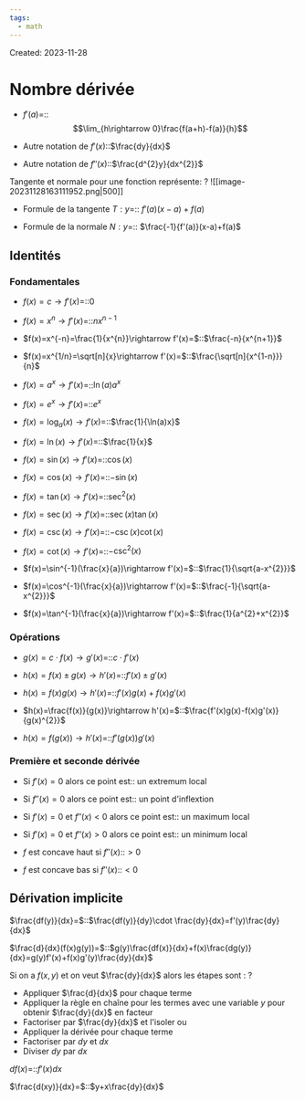 ```yaml
---
tags:
  - math
---
```

Created: 2023-11-28

# Nombre dérivée
- $f'(a)$=::$$\lim_{h\rightarrow 0}\frac{f(a+h)-f(a)}{h}$$
<!--SR:!2024-02-11,40,230-->
- Autre notation de $f'(x)$::$\frac{dy}{dx}$
<!--SR:!2024-02-20,51,250-->
- Autre notation de $f''(x)$::$\frac{d^{2}y}{dx^{2}}$
<!--SR:!2024-02-10,25,185-->

Tangente et normale pour une fonction représente:
?
![[image-20231128163111952.png|500]]
<!--SR:!2024-02-18,51,250-->

- Formule de la tangente $T:y$=:: $f'(a)(x-a)+f(a)$
<!--SR:!2024-04-14,75,230-->
- Formule de la normale $N:y$=:: $\frac{-1}{f'(a)}(x-a)+f(a)$
<!--SR:!2024-05-02,85,230-->


## Identités
### Fondamentales
- $f(x)=c\rightarrow f'(x)=$::$0$
<!--SR:!2024-05-10,97,250-->
- $f(x)=x^{n}\rightarrow f'(x)=$::$nx^{n-1}$
<!--SR:!2024-03-08,62,250-->
- $f(x)=x^{-n}=\frac{1}{x^{n}}\rightarrow f'(x)=$::$\frac{-n}{x^{n+1}}$
<!--SR:!2024-04-11,69,225-->
- $f(x)=x^{1/n}=\sqrt[n]{x}\rightarrow f'(x)=$::$\frac{\sqrt[n]{x^{1-n}}}{n}$
<!--SR:!2024-03-06,44,225-->
- $f(x)=a^{x}\rightarrow f'(x)=$::$\ln(a)a^{x}$
<!--SR:!2024-02-16,33,190-->
- $f(x)=e^{x}\rightarrow f'(x)=$::$e^{x}$
<!--SR:!2024-03-03,59,250-->
- $f(x)=\log_{a}(x)\rightarrow f'(x)=$::$\frac{1}{\ln(a)x}$
<!--SR:!2024-02-11,4,130-->
- $f(x)=\ln(x)\rightarrow f'(x)=$::$\frac{1}{x}$
<!--SR:!2024-05-13,99,250-->
- $f(x)=\sin(x)\rightarrow f'(x)=$::$\cos(x)$
<!--SR:!2024-05-14,102,250-->
- $f(x)=\cos(x)\rightarrow f'(x)=$::$-\sin(x)$
<!--SR:!2024-03-01,57,250-->
- $f(x)=\tan(x)\rightarrow f'(x)=$::$\sec^{2}(x)$
<!--SR:!2024-05-07,96,250-->
- $f(x)=\sec(x)\rightarrow f'(x)=$::$\sec(x)\tan(x)$
<!--SR:!2024-02-10,8,177-->
- $f(x)=\csc(x)\rightarrow f'(x)=$::$-\csc(x)\cot(x)$
<!--SR:!2024-02-10,4,157-->
- $f(x)=\cot(x)\rightarrow f'(x)=$::$-\csc^{2}(x)$
<!--SR:!2024-02-09,3,137-->
- $f(x)=\sin^{-1}(\frac{x}{a})\rightarrow f'(x)=$::$\frac{1}{\sqrt{a-x^{2}}}$
<!--SR:!2024-02-14,13,237-->
- $f(x)=\cos^{-1}(\frac{x}{a})\rightarrow f'(x)=$::$\frac{-1}{\sqrt{a-x^{2}}}$
<!--SR:!2024-02-15,14,237-->
- $f(x)=\tan^{-1}(\frac{x}{a})\rightarrow f'(x)=$::$\frac{1}{a^{2}+x^{2}}$
<!--SR:!2024-02-16,15,237-->
### Opérations
- $g(x)=c\cdot f(x)\rightarrow g'(x)=$::$c\cdot f'(x)$
<!--SR:!2024-05-08,97,250-->
- $h(x)=f(x)\pm g(x)\rightarrow h'(x)=$::$f'(x)\pm g'(x)$
<!--SR:!2024-05-17,102,250-->
- $h(x)=f(x)g(x)\rightarrow h'(x)=$::$f'(x)g(x)+f(x)g'(x)$
<!--SR:!2024-05-03,94,250-->
- $h(x)=\frac{f(x)}{g(x)}\rightarrow h'(x)=$::$\frac{f'(x)g(x)-f(x)g'(x)}{g(x)^{2}}$
<!--SR:!2024-02-10,40,230-->
- $h(x)=f(g(x))\rightarrow h'(x)=$::$f'(g(x))g'(x)$
<!--SR:!2024-03-10,56,230-->

### Première et seconde dérivée
- Si $f'(x)=0$ alors ce point est:: un extremum local
<!--SR:!2024-03-21,56,240-->
- Si $f''(x)=0$ alors ce point est:: un point d'inflextion
<!--SR:!2024-02-17,37,240-->
- Si $f'(x)=0$ et $f''(x)<0$ alors ce point est:: un maximum local
<!--SR:!2024-03-01,42,240-->
- Si $f'(x)=0$ et $f''(x)>0$ alors ce point est:: un minimum local
<!--SR:!2024-02-13,36,240-->
- $f$ est concave haut si $f''(x)$::$>0$
<!--SR:!2024-02-09,16,199-->
- $f$ est concave bas si $f''(x)$::$<0$
<!--SR:!2024-02-22,30,239-->

## Dérivation implicite
$\frac{df(y)}{dx}=$::$\frac{df(y)}{dy}\cdot \frac{dy}{dx}=f'(y)\frac{dy}{dx}$
<!--SR:!2024-02-09,10,237-->
$\frac{d}{dx}(f(x)g(y))=$::$g(y)\frac{df(x)}{dx}+f(x)\frac{dg(y)}{dx}=g(y)f'(x)+f(x)g'(y)\frac{dy}{dx}$
<!--SR:!2024-02-14,14,237-->

Si on a $f(x,\,y)$ et on veut $\frac{dy}{dx}$ alors les étapes sont :
?
- Appliquer $\frac{d}{dx}$ pour chaque terme
- Appliquer la règle en chaîne pour les termes avec une variable $y$ pour obtenir $\frac{dy}{dx}$ en facteur
- Factoriser par $\frac{dy}{dx}$ et l'isoler
ou
- Appliquer la dérivée pour chaque terme
- Factoriser par $dy$ et $dx$
- Diviser $dy$ par $dx$
<!--SR:!2024-02-13,12,237-->

$df(x)=$::$f'(x)dx$
<!--SR:!2024-02-10,11,237-->

$\frac{d(xy)}{dx}=$::$y+x\frac{dy}{dx}$
<!--SR:!2024-02-08,5,231-->


